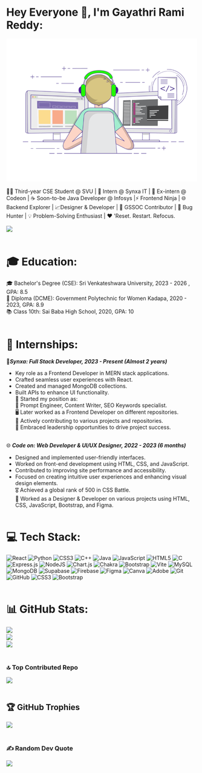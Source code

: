 # Hey Everyone 👋, I'm Gayathri Rami Reddy:

<p align="right"><img src="https://raw.githubusercontent.com/devSouvik/devSouvik/master/gif3.gif" alt="gayathri"></p>

👨‍💻 Third-year CSE Student @ SVU  |  🌟 Intern @ Synxa IT  | 🔧 Ex-intern @ Codeon  | ☕ Soon-to-be Java Developer @ Infosys |⚡ Frontend Ninja  |  🌐 Backend Explorer |  📈Designer & Developer  |  🚀 GSSOC Contributor | 🐞 Bug Hunter | 💡 Problem-Solving Enthusiast | ❤️ 'Reset. Restart. Refocus.
<br><br>[![](https://visitcount.itsvg.in/api?id=RAMIREDDYGAYATHRI02&icon=1&color=0)](https://visitcount.itsvg.in)<br><br>

# 🎓 Education:     
🎓 Bachelor's Degree (CSE): Sri Venkateshwara University, 2023 - 2026 , GPA: 8.5<br>       🎒 Diploma (DCME): Government Polytechnic for Women Kadapa, 2020 - 2023, GPA: 8.9<br>       📚 Class 10th: Sai Baba High School, 2020, GPA: 10<br><br>

# 🌟 Internships:

   🏢<b><i>Synxa: Full Stack Developer, 2023 - Present (Almost 2 years)</i></b><br>         
  - Key role as a Frontend Developer in MERN stack applications.<br>
  - Crafted seamless user experiences with React.<br>
  - Created and managed MongoDB collections.<br>
  - Built APIs to enhance UI functionality.<br>
  🌟 Started my position as:<br>
         📑 Prompt Engineer, Content Writer, SEO Keywords specialist.<br>
         🖥️ Later worked as a Frontend Developer on different repositories.<br>
         💼 Actively contributing to various projects and repositories.<br>
         🎯 Embraced leadership opportunities to drive project success.<br><br>
  
  🌐 <b><i>Code on: Web Developer & UI/UX Designer, 2022 - 2023 (6 months)</i></b><br>           
  - Designed and implemented user-friendly interfaces.<br> 
  - Worked on front-end development using HTML, CSS, and JavaScript.<br>  
  - Contributed to improving site performance and accessibility.<br> 
  - Focused on creating intuitive user experiences and enhancing visual design elements.<br>
         🎖 Achieved a global rank of 500 in CSS Battle.<br>
         🎨 Worked as a Designer & Developer on various projects using HTML, CSS, JavaScript, Bootstrap, and Figma.<br><br>

# 💻 Tech Stack:
![React](https://img.shields.io/badge/react-%2320232a.svg?style=for-the-badge&logo=react&logoColor=%2361DAFB) ![Python](https://img.shields.io/badge/python-3670A0?style=for-the-badge&logo=python&logoColor=ffdd54) ![CSS3](https://img.shields.io/badge/css3-%231572B6.svg?style=for-the-badge&logo=css3&logoColor=white) ![C++](https://img.shields.io/badge/c++-%2300599C.svg?style=for-the-badge&logo=c%2B%2B&logoColor=white) ![Java](https://img.shields.io/badge/java-%23ED8B00.svg?style=for-the-badge&logo=openjdk&logoColor=white) ![JavaScript](https://img.shields.io/badge/javascript-%23323330.svg?style=for-the-badge&logo=javascript&logoColor=%23F7DF1E) ![HTML5](https://img.shields.io/badge/html5-%23E34F26.svg?style=for-the-badge&logo=html5&logoColor=white)  ![C](https://img.shields.io/badge/c-%2300599C.svg?style=for-the-badge&logo=c&logoColor=white) ![Express.js](https://img.shields.io/badge/express.js-%23404d59.svg?style=for-the-badge&logo=express&logoColor=%2361DAFB) ![NodeJS](https://img.shields.io/badge/node.js-6DA55F?style=for-the-badge&logo=node.js&logoColor=white) ![Chart.js](https://img.shields.io/badge/chart.js-F5788D.svg?style=for-the-badge&logo=chart.js&logoColor=white) ![Chakra](https://img.shields.io/badge/chakra-%234ED1C5.svg?style=for-the-badge&logo=chakraui&logoColor=white) ![Bootstrap](https://img.shields.io/badge/bootstrap-%238511FA.svg?style=for-the-badge&logo=bootstrap&logoColor=white) ![Vite](https://img.shields.io/badge/vite-%23646CFF.svg?style=for-the-badge&logo=vite&logoColor=white) ![MySQL](https://img.shields.io/badge/mysql-4479A1.svg?style=for-the-badge&logo=mysql&logoColor=white) ![MongoDB](https://img.shields.io/badge/MongoDB-%234ea94b.svg?style=for-the-badge&logo=mongodb&logoColor=white) ![Supabase](https://img.shields.io/badge/Supabase-3ECF8E?style=for-the-badge&logo=supabase&logoColor=white) ![Firebase](https://img.shields.io/badge/firebase-a08021?style=for-the-badge&logo=firebase&logoColor=ffcd34) ![Figma](https://img.shields.io/badge/figma-%23F24E1E.svg?style=for-the-badge&logo=figma&logoColor=white) ![Canva](https://img.shields.io/badge/Canva-%2300C4CC.svg?style=for-the-badge&logo=Canva&logoColor=white) ![Adobe](https://img.shields.io/badge/adobe-%23FF0000.svg?style=for-the-badge&logo=adobe&logoColor=white) ![Git](https://img.shields.io/badge/git-%23F05033.svg?style=for-the-badge&logo=git&logoColor=white) ![GitHub](https://img.shields.io/badge/github-%23121011.svg?style=for-the-badge&logo=github&logoColor=white) ![CSS3](https://img.shields.io/badge/css3-%231572B6.svg?style=for-the-badge&logo=css3&logoColor=white) ![Bootstrap](https://img.shields.io/badge/bootstrap-%238511FA.svg?style=for-the-badge&logo=bootstrap&logoColor=white) 
<br><br>
# 📊 GitHub Stats:
![](https://github-readme-stats.vercel.app/api?username=RAMIREDDYGAYATHRI02&theme=radical&hide_border=false&include_all_commits=true&count_private=true)<br/>
![](https://github-readme-streak-stats.herokuapp.com/?user=RAMIREDDYGAYATHRI02&theme=radical&hide_border=false)<br/>
![](https://github-readme-stats.vercel.app/api/top-langs/?username=RAMIREDDYGAYATHRI02&theme=radical&hide_border=false&include_all_commits=true&count_private=true&layout=compact)
<br><br>
### 🔝 Top Contributed Repo
![](https://github-contributor-stats.vercel.app/api?username=RAMIREDDYGAYATHRI02&limit=5&theme=radical&combine_all_yearly_contributions=true)
<br><br>
## 🏆 GitHub Trophies
![](https://github-profile-trophy.vercel.app/?username=RAMIREDDYGAYATHRI02&theme=radical&no-frame=true&no-bg=false&margin-w=4)
<br><br>
### ✍️ Random Dev Quote
![](https://quotes-github-readme.vercel.app/api?type=vetical&theme=radical)
<!-- Proudly created with GPRM ( https://gprm.itsvg.in ) -->
